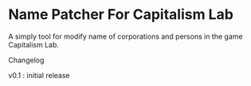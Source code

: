 Name Patcher For Capitalism Lab
===============================

A simply tool for modify name of corporations and persons in the game Capitalism Lab.


Changelog

v0.1 : initial release
